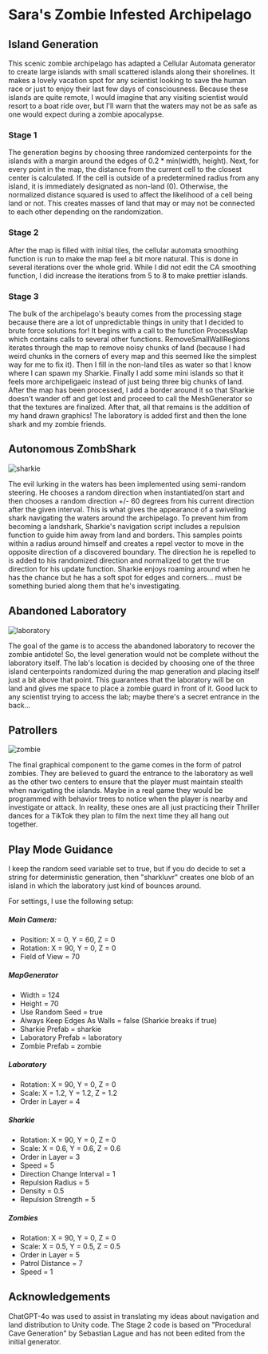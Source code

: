 # Sara's Zombie Infested Archipelago

## Island Generation

This scenic zombie archipelago has adapted a Cellular Automata generator to create large islands with small scattered islands along their shorelines. 
It makes a lovely vacation spot for any scientist looking to save the human race or just to enjoy their last few days of consciousness. 
Because these islands are quite remote, I would imagine that any visiting scientist would resort to a boat ride over, but I'll warn that the waters may not be as safe as one would expect during a zombie apocalypse.

### Stage 1
The generation begins by choosing three randomized centerpoints for the islands with a margin around the edges of 0.2 * min(width, height).
Next, for every point in the map, the distance from the current cell to the closest center is calculated. 
If the cell is outside of a predetermined radius from any island, it is immediately designated as non-land (0).
Otherwise, the normalized distance squared is used to affect the likelihood of a cell being land or not.
This creates masses of land that may or may not be connected to each other depending on the randomization.

### Stage 2
After the map is filled with initial tiles, the cellular automata smoothing function is run to make the map feel a bit more natural. 
This is done in several iterations over the whole grid.
While I did not edit the CA smoothing function, I did increase the iterations from 5 to 8 to make prettier islands.

### Stage 3
The bulk of the archipelago's beauty comes from the processing stage because there are a lot of unpredictable things in unity that I decided to brute force solutions for! 
It begins with a call to the function ProcessMap which contains calls to several other functions. 
RemoveSmallWallRegions iterates through the map to remove noisy chunks of land (because I had weird chunks in the corners of every map and this seemed like the simplest way for me to fix it). 
Then I fill in the non-land tiles as water so that I know where I can spawn my Sharkie. 
Finally I add some mini islands so that it feels more archipeligaeic instead of just being three big chunks of land. 
After the map has been processed, I add a border around it so that Sharkie doesn't wander off and get lost and proceed to call the MeshGenerator so that the textures are finalized. 
After that, all that remains is the addition of my hand drawn graphics! 
The laboratory is added first and then the lone shark and my zombie friends.


## Autonomous ZombShark

![sharkie](https://github.com/sarabonardi/zombie-island/blob/main/Assets/Sprites/sharkie.png "Sharkie")

The evil lurking in the waters has been implemented using semi-random steering. 
He chooses a random direction when instantiated/on start and then chooses a random direction +/- 60 degrees from his current direction after the given interval.
This is what gives the appearance of a swiveling shark navigating the waters around the archipelago. 
To prevent him from becoming a landshark, Sharkie's navigation script includes a repulsion function to guide him away from land and borders. 
This samples points within a radius around himself and creates a repel vector to move in the opposite direction of a discovered boundary. 
The direction he is repelled to is added to his randomized direction and normalized to get the true direction for his update function. 
Sharkie enjoys roaming around when he has the chance but he has a soft spot for edges and corners... must be something buried along them that he's investigating.

## Abandoned Laboratory

![laboratory](https://github.com/sarabonardi/zombie-island/blob/main/Assets/Sprites/laboratory.png "Abandoned Laboratory")

The goal of the game is to access the abandoned laboratory to recover the zombie antidote!
So, the level generation would not be complete without the laboratory itself. 
The lab's location is decided by choosing one of the three island centerpoints randomized during the map generation and placing itself just a bit above that point.
This guarantees that the laboratory will be on land and gives me space to place a zombie guard in front of it.
Good luck to any scientist trying to access the lab; maybe there's a secret entrance in the back...

## Patrollers

![zombie](https://github.com/sarabonardi/zombie-island/blob/main/Assets/Sprites/zombie.png "Patrol Zombie")

The final graphical component to the game comes in the form of patrol zombies. 
They are believed to guard the entrance to the laboratory as well as the other two centers to ensure that the player must maintain stealth when navigating the islands.
Maybe in a real game they would be programmed with behavior trees to notice when the player is nearby and investigate or attack. 
In reality, these ones are all just practicing their Thriller dances for a TikTok they plan to film the next time they all hang out together. 

## Play Mode Guidance

I keep the random seed variable set to true, but if you do decide to set a string for deterministic generation, then "sharkluvr" creates one blob of an island in which the laboratory just kind of bounces around.

For settings, I use the following setup:
##### Main Camera:
* Position: X = 0, Y = 60, Z = 0
* Rotation: X = 90, Y = 0, Z = 0
* Field of View = 70
##### MapGenerator
* Width = 124
* Height = 70
* Use Random Seed = true
* Always Keep Edges As Walls = false (Sharkie breaks if true)
* Sharkie Prefab = sharkie
* Laboratory Prefab = laboratory
* Zombie Prefab = zombie
##### Laboratory
* Rotation: X = 90, Y = 0, Z = 0
* Scale: X = 1.2, Y = 1.2, Z = 1.2
* Order in Layer = 4
##### Sharkie
* Rotation: X = 90, Y = 0, Z = 0
* Scale: X = 0.6, Y = 0.6, Z = 0.6
* Order in Layer = 3
* Speed = 5
* Direction Change Interval = 1
* Repulsion Radius = 5
* Density = 0.5
* Repulsion Strength = 5
##### Zombies
* Rotation: X = 90, Y = 0, Z = 0
* Scale: X = 0.5, Y = 0.5, Z = 0.5
* Order in Layer = 5
* Patrol Distance = 7
* Speed = 1

## Acknowledgements
ChatGPT-4o was used to assist in translating my ideas about navigation and land distribution to Unity code. The Stage 2 code is based on "Procedural Cave Generation" by Sebastian Lague and has not been edited from the initial generator.